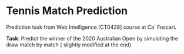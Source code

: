 # Tennis Match Prediction

Prediction task from Web Intelligence [CT0428] course at Ca' Foscari.

**Task**: Predict the winner of the 2020 Australian Open by simulating the draw match by match ( slightly modified at the end)